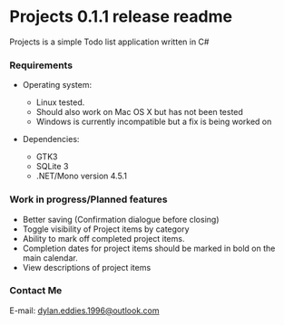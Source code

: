 # Projects 0.1.1 release readme #

Projects is a simple Todo list application written in C#

### Requirements ###

* Operating system:
     * Linux tested.
     * Should also work on Mac OS X but has not been tested
     * Windows is currently incompatible but a fix is being worked on

* Dependencies:
    * GTK3
    * SQLite 3 
    * .NET/Mono version 4.5.1

### Work in progress/Planned features ###
* Better saving (Confirmation dialogue before closing)
* Toggle visibility of Project items by category
* Ability to mark off completed project items.
* Completion dates for project items should be marked in bold on the main calendar.
* View descriptions of project items

### Contact Me ###
E-mail: [dylan.eddies.1996@outlook.com](mailto:dylan.eddies.1996@outlook.com)
